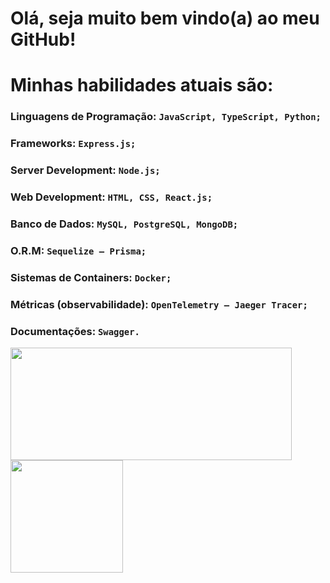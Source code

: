 # Olá, seja muito bem vindo(a) ao meu GitHub!

# Minhas habilidades atuais são:

### Linguagens de Programação: `JavaScript, TypeScript, Python;`
### Frameworks: `Express.js;`
### Server Development: `Node.js;`
### Web Development: `HTML, CSS, React.js;`
### Banco de Dados: `MySQL, PostgreSQL, MongoDB;`
### O.R.M: `Sequelize – Prisma;`
### Sistemas de Containers: `Docker;`
### Métricas (observabilidade): `OpenTelemetry – Jaeger Tracer;`
### Documentações: `Swagger.`




   

<div>
   <img height="180em" width="450em" src="https://github-readme-stats.vercel.app/api?username=AlexSnider&show_icons=true&theme=tokyonight"/>
   <img height="180em" src="https://github-readme-stats.vercel.app/api/top-langs/?username=AlexSnider&layout=compact&theme=tokyonight"/>
</div>
